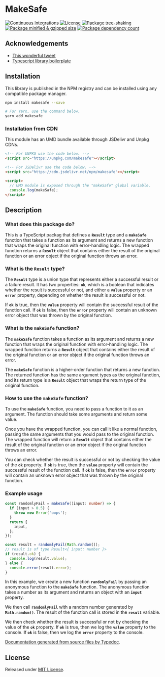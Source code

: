 # MakeSafe

[![Continuous Integrations](https://github.com/goldsrc/makesafe/actions/workflows/continuous-integrations.yaml/badge.svg?branch=main)](https://github.com/goldsrc/makesafe/actions/workflows/continuous-integrations.yaml)
[![License](https://badgen.net/github/license/goldsrc/makesafe)](./LICENSE)
[![Package tree-shaking](https://badgen.net/bundlephobia/tree-shaking/makesafe)](https://bundlephobia.com/package/makesafe)
[![Package minified & gzipped size](https://badgen.net/bundlephobia/minzip/makesafe)](https://bundlephobia.com/package/makesafe)
[![Package dependency count](https://badgen.net/bundlephobia/dependency-count/reactmakesafe)](https://bundlephobia.com/package/makesafe)

## Acknowledgements

- [This wonderful tweet](https://twitter.com/mattpocockuk/status/1633064377518628866)
- [Typescript library boilerplate](https://github.com/VitorLuizC/typescript-library-boilerplate)

## Installation

This library is published in the NPM registry and can be installed using any compatible package manager.

```sh
npm install makesafe --save

# For Yarn, use the command below.
yarn add makesafe
```

### Installation from CDN

This module has an UMD bundle available through JSDelivr and Unpkg CDNs.

```html
<!-- For UNPKG use the code below. -->
<script src="https://unpkg.com/makesafe"></script>

<!-- For JSDelivr use the code below. -->
<script src="https://cdn.jsdelivr.net/npm/makesafe"></script>

<script>
  // UMD module is exposed through the "makeSafe" global variable.
  console.log(makeSafe);
</script>
```

## Description

### **What does this package do?**

This is a TypeScript packag that defines a **`Result`** type and a
**`makeSafe`** function that takes a function as its argument and returns a new
function that wraps the original function with error-handling logic. The wrapped
function returns a **`Result`** object that contains either the result of the
original function or an error object if the original function throws an error.

### **What is the `Result` type?**

The **`Result`** type is a union type that represents either a successful result
or a failure result. It has two properties: **`ok`**, which is a boolean that
indicates whether the result is successful or not, and either a **`value`**
property or an **`error`** property, depending on whether the result is
successful or not.

If **`ok`** is true, then the **`value`** property will contain the successful
result of the function call. If **`ok`** is false, then the **`error`** property
will contain an unknown error object that was thrown by the original function.

### **What is the `makeSafe` function?**

The **`makeSafe`** function takes a function as its argument and returns a new
function that wraps the original function with error-handling logic. The wrapped
function returns a **`Result`** object that contains either the result of the
original function or an error object if the original function throws an error.

The **`makeSafe`** function is a higher-order function that returns a new
function. The returned function has the same argument types as the original
function, and its return type is a **`Result`** object that wraps the return
type of the original function.

### **How to use the `makeSafe` function?**

To use the **`makeSafe`** function, you need to pass a function to it as an
argument. The function should take some arguments and return some value.

Once you have the wrapped function, you can call it like a normal function,
passing the same arguments that you would pass to the original function. The
wrapped function will return a **`Result`** object that contains either the
result of the original function or an error object if the original function
throws an error.

You can check whether the result is successful or not by checking the value of
the **`ok`** property. If **`ok`** is true, then the **`value`** property will
contain the successful result of the function call. If **`ok`** is false, then
the **`error`** property will contain an unknown error object that was thrown by
the original function.

### **Example usage**

```ts
const randomlyFail = makeSafe((input: number) => {
  if (input > 0.5) {
    throw new Error('oops');
  }
  return {
    input,
  };
});

const result = randomlyFail(Math.random());
// result is of type Result<{ input: number }>
if (result.ok) {
  console.log(result.value);
} else {
  console.error(result.error);
}
```

In this example, we create a new function **`randomlyFail`** by passing an
anonymous function to the **`makeSafe`** function. The anonymous function takes
a number as its argument and returns an object with an **`input`** property.

We then call **`randomlyFail`** with a random number generated by
**`Math.random()`**. The result of the function call is stored in the
**`result`** variable.

We then check whether the result is successful or not by checking the value of
the **`ok`** property. If **`ok`** is true, then we log the **`value`** property
to the console. If **`ok`** is false, then we log the **`error`** property to
the console.

[Documentation generated from source files by Typedoc](./docs/README.md).

## License

Released under [MIT License](./LICENSE).
